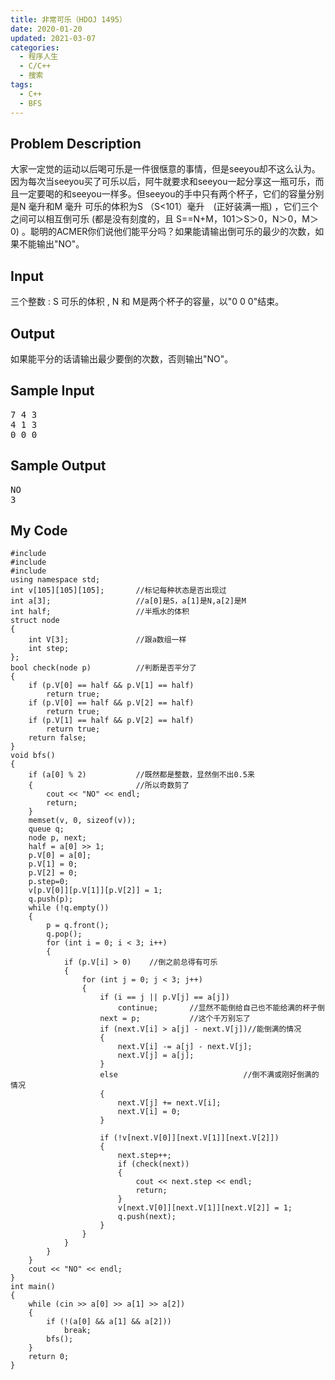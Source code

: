 ```yaml
---
title: 非常可乐（HDOJ 1495）
date: 2020-01-20
updated: 2021-03-07
categories:
  - 程序人生
  - C/C++
  - 搜索
tags:
  - C++
  - BFS
---
```


<h2> <strong>Problem Description</strong> </h2>

大家一定觉的运动以后喝可乐是一件很惬意的事情，但是seeyou却不这么认为。因为每次当seeyou买了可乐以后，阿牛就要求和seeyou一起分享这一瓶可乐，而且一定要喝的和seeyou一样多。但seeyou的手中只有两个杯子，它们的容量分别是N 毫升和M 毫升 可乐的体积为S （S<101）毫升　(正好装满一瓶) ，它们三个之间可以相互倒可乐 (都是没有刻度的，且 S==N+M，101＞S＞0，N＞0，M＞0) 。聪明的ACMER你们说他们能平分吗？如果能请输出倒可乐的最少的次数，如果不能输出"NO"。

<h2> Input</h2>

三个整数 : S 可乐的体积 , N 和 M是两个杯子的容量，以"0 0 0"结束。 

<h2>Output</h2>

如果能平分的话请输出最少要倒的次数，否则输出"NO"。 </pre>

<h2> <strong>Sample Input</strong> </h2>

<pre class="wp-block-preformatted">7 4 3
4 1 3
0 0 0</pre>

<h2> <strong>Sample Output</strong> </h2>

<pre class="wp-block-preformatted">NO
3</pre>

<h2>My Code</h2>

<pre class="wp-block-code"><code lang="cpp" class="language-cpp line-numbers">#include <iostream>
#include <queue>
#include <cstring>
using namespace std;
int v[105][105][105];       //标记每种状态是否出现过
int a[3];                   //a[0]是S，a[1]是N,a[2]是M
int half;                   //半瓶水的体积
struct node
{
    int V[3];               //跟a数组一样
    int step;
};
bool check(node p)          //判断是否平分了
{
    if (p.V[0] == half && p.V[1] == half)
        return true;
    if (p.V[0] == half && p.V[2] == half)
        return true;
    if (p.V[1] == half && p.V[2] == half)
        return true;
    return false;
}
void bfs()
{
    if (a[0] % 2)           //既然都是整数，显然倒不出0.5来
    {                       //所以奇数剪了
        cout << "NO" << endl;
        return;
    }
    memset(v, 0, sizeof(v));
    queue<node> q;
    node p, next;
    half = a[0] >> 1;
    p.V[0] = a[0];
    p.V[1] = 0;
    p.V[2] = 0;
    p.step=0;
    v[p.V[0]][p.V[1]][p.V[2]] = 1;
    q.push(p);
    while (!q.empty())
    {
        p = q.front();
        q.pop();
        for (int i = 0; i < 3; i++)
        {
            if (p.V[i] > 0)    //倒之前总得有可乐
            {
                for (int j = 0; j < 3; j++)
                {
                    if (i == j || p.V[j] == a[j])
                        continue;       //显然不能倒给自己也不能给满的杯子倒
                    next = p;           //这个千万别忘了
                    if (next.V[i] > a[j] - next.V[j])//能倒满的情况
                    {
                        next.V[i] -= a[j] - next.V[j];
                        next.V[j] = a[j];
                    }
                    else                            //倒不满或刚好倒满的情况
                    {
                        next.V[j] += next.V[i];
                        next.V[i] = 0;
                    }

                    if (!v[next.V[0]][next.V[1]][next.V[2]])
                    {
                        next.step++;
                        if (check(next))
                        {
                            cout << next.step << endl;
                            return;
                        }
                        v[next.V[0]][next.V[1]][next.V[2]] = 1;
                        q.push(next);
                    }
                }
            }
        }
    }
    cout << "NO" << endl;
}
int main()
{
    while (cin >> a[0] >> a[1] >> a[2])
    {
        if (!(a[0] && a[1] && a[2]))
            break;
        bfs();
    }
    return 0;
}</code></pre>
